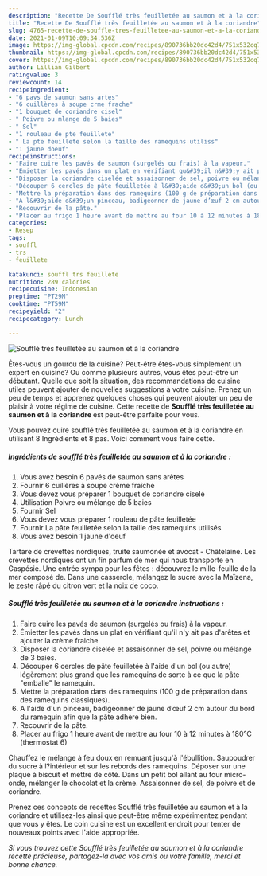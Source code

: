 ```yaml
---
description: "Recette De Soufflé très feuilletée au saumon et à la coriandre"
title: "Recette De Soufflé très feuilletée au saumon et à la coriandre"
slug: 4765-recette-de-souffle-tres-feuilletee-au-saumon-et-a-la-coriandre
date: 2021-01-09T10:09:34.536Z
image: https://img-global.cpcdn.com/recipes/890736bb20dc42d4/751x532cq70/souffle-tres-feuilletee-au-saumon-et-a-la-coriandre-photo-principale-de-la-recette.jpg
thumbnail: https://img-global.cpcdn.com/recipes/890736bb20dc42d4/751x532cq70/souffle-tres-feuilletee-au-saumon-et-a-la-coriandre-photo-principale-de-la-recette.jpg
cover: https://img-global.cpcdn.com/recipes/890736bb20dc42d4/751x532cq70/souffle-tres-feuilletee-au-saumon-et-a-la-coriandre-photo-principale-de-la-recette.jpg
author: Lillian Gilbert
ratingvalue: 3
reviewcount: 14
recipeingredient:
- "6 pavs de saumon sans artes"
- "6 cuillères à soupe crme frache"
- "1 bouquet de coriandre cisel"
- " Poivre ou mlange de 5 baies"
- " Sel"
- "1 rouleau de pte feuillete"
- " La pte feuillete selon la taille des ramequins utiliss"
- "1 jaune doeuf"
recipeinstructions:
- "Faire cuire les pavés de saumon (surgelés ou frais) à la vapeur."
- "Émietter les pavés dans un plat en vérifiant qu&#39;il n&#39;y ait pas d&#39;arêtes et ajouter la crème fraiche"
- "Disposer la coriandre ciselée et assaisonner de sel, poivre ou mélange de 3 baies."
- "Découper 6 cercles de pâte feuilletée à l&#39;aide d&#39;un bol (ou autre) légèrement plus grand que les ramequins de sorte à ce que la pâte &#34;emballe&#34; le ramequin."
- "Mettre la préparation dans des ramequins (100 g de préparation dans des ramequins classiques)."
- "A l&#39;aide d&#39;un pinceau, badigeonner de jaune d’œuf 2 cm autour du bord du ramequin afin que la pâte adhère bien."
- "Recouvrir de la pâte."
- "Placer au frigo 1 heure avant de mettre au four 10 à 12 minutes à 180°C (thermostat 6)"
categories:
- Resep
tags:
- souffl
- trs
- feuillete

katakunci: souffl trs feuillete 
nutrition: 289 calories
recipecuisine: Indonesian
preptime: "PT29M"
cooktime: "PT59M"
recipeyield: "2"
recipecategory: Lunch

---
```



![Soufflé très feuilletée au saumon et à la coriandre](https://img-global.cpcdn.com/recipes/890736bb20dc42d4/751x532cq70/souffle-tres-feuilletee-au-saumon-et-a-la-coriandre-photo-principale-de-la-recette.jpg)

Êtes-vous un gourou de la cuisine? Peut-être êtes-vous simplement un expert en cuisine? Ou comme plusieurs autres, vous êtes peut-être un débutant. Quelle que soit la situation, des recommandations de cuisine utiles peuvent ajouter de nouvelles suggestions à votre cuisine. Prenez un peu de temps et apprenez quelques choses qui peuvent ajouter un peu de plaisir à votre régime de cuisine. Cette recette de <strong> Soufflé très feuilletée au saumon et à la coriandre </strong> est peut-être parfaite pour vous.

<!--inarticleads1-->

Vous pouvez cuire soufflé très feuilletée au saumon et à la coriandre en utilisant 8 Ingrédients et 8 pas. Voici comment vous faire cette.

##### Ingrédients de soufflé très feuilletée au saumon et à la coriandre :

1. Vous avez besoin 6 pavés de saumon sans arêtes
1. Fournir 6 cuillères à soupe crème fraîche
1. Vous devez vous préparer 1 bouquet de coriandre ciselé
1. Utilisation  Poivre ou mélange de 5 baies
1. Fournir  Sel
1. Vous devez vous préparer 1 rouleau de pâte feuilletée
1. Fournir  La pâte feuilletée selon la taille des ramequins utilisés
1. Vous avez besoin 1 jaune d&#39;oeuf


Tartare de crevettes nordiques, truite saumonée et avocat - Châtelaine. Les crevettes nordiques ont un fin parfum de mer qui nous transporte en Gaspésie. Une entrée sympa pour les fêtes : découvrez le mille-feuille de la mer composé de. Dans une casserole, mélangez le sucre avec la Maïzena, le zeste râpé du citron vert et la noix de coco. 

<!--inarticleads2-->

##### Soufflé très feuilletée au saumon et à la coriandre instructions :

1. Faire cuire les pavés de saumon (surgelés ou frais) à la vapeur.
1. Émietter les pavés dans un plat en vérifiant qu&#39;il n&#39;y ait pas d&#39;arêtes et ajouter la crème fraiche
1. Disposer la coriandre ciselée et assaisonner de sel, poivre ou mélange de 3 baies.
1. Découper 6 cercles de pâte feuilletée à l&#39;aide d&#39;un bol (ou autre) légèrement plus grand que les ramequins de sorte à ce que la pâte &#34;emballe&#34; le ramequin.
1. Mettre la préparation dans des ramequins (100 g de préparation dans des ramequins classiques).
1. A l&#39;aide d&#39;un pinceau, badigeonner de jaune d’œuf 2 cm autour du bord du ramequin afin que la pâte adhère bien.
1. Recouvrir de la pâte.
1. Placer au frigo 1 heure avant de mettre au four 10 à 12 minutes à 180°C (thermostat 6)


Chauffez le mélange à feu doux en remuant jusqu&#39;à l&#39;ébullition. Saupoudrer du sucre à l?intérieur et sur les rebords des ramequins. Déposer sur une plaque à biscuit et mettre de côté. Dans un petit bol allant au four micro-onde, mélanger le chocolat et la crème. Assaisonner de sel, de poivre et de coriandre. 

<!--inarticleads1-->

<p>
Prenez ces concepts de recettes Soufflé très feuilletée au saumon et à la coriandre et utilisez-les ainsi que peut-être même expérimentez pendant que vous y êtes. Le coin cuisine est un excellent endroit pour tenter de nouveaux points avec l'aide appropriée.
</p>

<p>
<i>Si vous trouvez cette Soufflé très feuilletée au saumon et à la coriandre recette précieuse, partagez-la avec vos amis ou votre famille, merci et bonne chance.</i>
</p>

